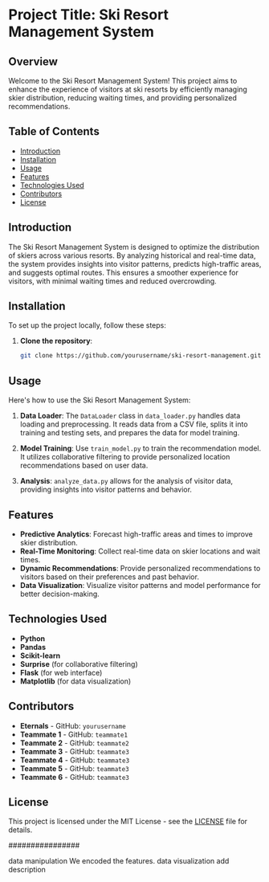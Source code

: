 # Project Title: Ski Resort Management System

## Overview
Welcome to the Ski Resort Management System! This project aims to enhance the experience of visitors at ski resorts by efficiently managing skier distribution, reducing waiting times, and providing personalized recommendations.

## Table of Contents
- [Introduction](#introduction)
- [Installation](#installation)
- [Usage](#usage)
- [Features](#features)
- [Technologies Used](#technologies-used)
- [Contributors](#contributors)
- [License](#license)

## Introduction
The Ski Resort Management System is designed to optimize the distribution of skiers across various resorts. By analyzing historical and real-time data, the system provides insights into visitor patterns, predicts high-traffic areas, and suggests optimal routes. This ensures a smoother experience for visitors, with minimal waiting times and reduced overcrowding.

## Installation
To set up the project locally, follow these steps:

1. **Clone the repository**:
   ```bash
   git clone https://github.com/yourusername/ski-resort-management.git


## Usage
Here's how to use the Ski Resort Management System:

1. **Data Loader**: The `DataLoader` class in `data_loader.py` handles data loading and preprocessing. It reads data from a CSV file, splits it into training and testing sets, and prepares the data for model training.

2. **Model Training**: Use `train_model.py` to train the recommendation model. It utilizes collaborative filtering to provide personalized location recommendations based on user data.

3. **Analysis**: `analyze_data.py` allows for the analysis of visitor data, providing insights into visitor patterns and behavior.

## Features
- **Predictive Analytics**: Forecast high-traffic areas and times to improve skier distribution.
- **Real-Time Monitoring**: Collect real-time data on skier locations and wait times.
- **Dynamic Recommendations**: Provide personalized recommendations to visitors based on their preferences and past behavior.
- **Data Visualization**: Visualize visitor patterns and model performance for better decision-making.

## Technologies Used
- **Python**
- **Pandas**
- **Scikit-learn**
- **Surprise** (for collaborative filtering)
- **Flask** (for web interface)
- **Matplotlib** (for data visualization)

## Contributors
- **Eternals** - GitHub: `yourusername`
- **Teammate 1** - GitHub: `teammate1`
- **Teammate 2** - GitHub: `teammate2`
- **Teammate 3** - GitHub: `teammate3`
- **Teammate 4** - GitHub: `teammate3`
- **Teammate 5** - GitHub: `teammate3`
- **Teammate 6** - GitHub: `teammate3`

## License
This project is licensed under the MIT License - see the [LICENSE](LICENSE) file for details.


################

data manipulation
We encoded the features. 
data visualization add description 